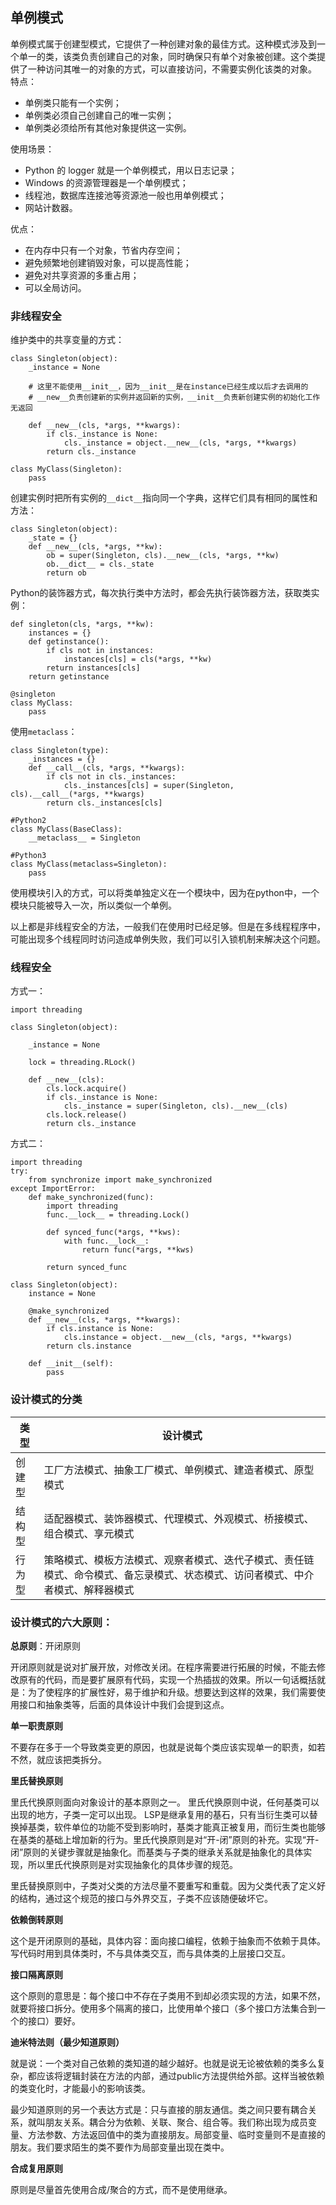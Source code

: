 ## 单例模式

单例模式属于创建型模式，它提供了一种创建对象的最佳方式。这种模式涉及到一个单一的类，该类负责创建自己的对象，同时确保只有单个对象被创建。这个类提供了一种访问其唯一的对象的方式，可以直接访问，不需要实例化该类的对象。
特点：

- 单例类只能有一个实例；
- 单例类必须自己创建自己的唯一实例；
- 单例类必须给所有其他对象提供这一实例。

使用场景：

- Python 的 logger 就是一个单例模式，用以日志记录；
- Windows 的资源管理器是一个单例模式；
- 线程池，数据库连接池等资源池一般也用单例模式；
- 网站计数器。

优点：

- 在内存中只有一个对象，节省内存空间；
- 避免频繁地创建销毁对象，可以提高性能；
- 避免对共享资源的多重占用；
- 可以全局访问。

### 非线程安全

维护类中的共享变量的方式：

```
class Singleton(object):
    _instance = None
   
    # 这里不能使用__init__，因为__init__是在instance已经生成以后才去调用的
    # __new__负责创建新的实例并返回新的实例，__init__负责新创建实例的初始化工作无返回
    
    def __new__(cls, *args, **kwargs):  
        if cls._instance is None:
            cls._instance = object.__new__(cls, *args, **kwargs)
        return cls._instance
        
class MyClass(Singleton):
	pass
```

创建实例时把所有实例的`__dict__`指向同一个字典，这样它们具有相同的属性和方法：

```
class Singleton(object):
    _state = {}
    def __new__(cls, *args, **kw):
        ob = super(Singleton, cls).__new__(cls, *args, **kw)
        ob.__dict__ = cls._state
        return ob
```

Python的装饰器方式，每次执行类中方法时，都会先执行装饰器方法，获取类实例：

```
def singleton(cls, *args, **kw):
    instances = {}
    def getinstance():
        if cls not in instances:
            instances[cls] = cls(*args, **kw)
        return instances[cls]
    return getinstance

@singleton
class MyClass:
	pass
```

使用`metaclass`：

```
class Singleton(type):
    _instances = {}
    def __call__(cls, *args, **kwargs):
        if cls not in cls._instances:
            cls._instances[cls] = super(Singleton, cls).__call__(*args, **kwargs)
        return cls._instances[cls]

#Python2
class MyClass(BaseClass):
    __metaclass__ = Singleton

#Python3
class MyClass(metaclass=Singleton):
    pass
```

使用模块引入的方式，可以将类单独定义在一个模块中，因为在python中，一个模块只能被导入一次，所以类似一个单例。

以上都是非线程安全的方法，一般我们在使用时已经足够。但是在多线程程序中，可能出现多个线程同时访问造成单例失败，我们可以引入锁机制来解决这个问题。

### 线程安全

方式一：

```
import threading

class Singleton(object):

    _instance = None

    lock = threading.RLock()

    def __new__(cls):
        cls.lock.acquire()
        if cls._instance is None:
            cls._instance = super(Singleton, cls).__new__(cls)
        cls.lock.release()
        return cls._instance
```

方式二：

```
import threading
try:
    from synchronize import make_synchronized
except ImportError:
    def make_synchronized(func):
        import threading
        func.__lock__ = threading.Lock()

        def synced_func(*args, **kws):
            with func.__lock__:
                return func(*args, **kws)

        return synced_func

class Singleton(object):
    instance = None

    @make_synchronized
    def __new__(cls, *args, **kwargs):
        if cls.instance is None:
            cls.instance = object.__new__(cls, *args, **kwargs)
        return cls.instance

    def __init__(self):
        pass
```

### 设计模式的分类

| 类型   | 设计模式                                     |
| ---- | ---------------------------------------- |
| 创建型  | 工厂方法模式、抽象工厂模式、单例模式、建造者模式、原型模式            |
| 结构型  | 适配器模式、装饰器模式、代理模式、外观模式、桥接模式、组合模式、享元模式     |
| 行为型  | 策略模式、模板方法模式、观察者模式、迭代子模式、责任链模式、命令模式、备忘录模式、状态模式、访问者模式、中介者模式、解释器模式 |

### 设计模式的六大原则：

**总原则**：开闭原则

开闭原则就是说对扩展开放，对修改关闭。在程序需要进行拓展的时候，不能去修改原有的代码，而是要扩展原有代码，实现一个热插拔的效果。所以一句话概括就是：为了使程序的扩展性好，易于维护和升级。想要达到这样的效果，我们需要使用接口和抽象类等，后面的具体设计中我们会提到这点。

**单一职责原则**

不要存在多于一个导致类变更的原因，也就是说每个类应该实现单一的职责，如若不然，就应该把类拆分。 

**里氏替换原则**

里氏代换原则面向对象设计的基本原则之一。 里氏代换原则中说，任何基类可以出现的地方，子类一定可以出现。 LSP是继承复用的基石，只有当衍生类可以替换掉基类，软件单位的功能不受到影响时，基类才能真正被复用，而衍生类也能够在基类的基础上增加新的行为。里氏代换原则是对“开-闭”原则的补充。实现“开-闭”原则的关键步骤就是抽象化。而基类与子类的继承关系就是抽象化的具体实现，所以里氏代换原则是对实现抽象化的具体步骤的规范。

里氏替换原则中，子类对父类的方法尽量不要重写和重载。因为父类代表了定义好的结构，通过这个规范的接口与外界交互，子类不应该随便破坏它。

**依赖倒转原则**

这个是开闭原则的基础，具体内容：面向接口编程，依赖于抽象而不依赖于具体。写代码时用到具体类时，不与具体类交互，而与具体类的上层接口交互。

**接口隔离原则**

这个原则的意思是：每个接口中不存在子类用不到却必须实现的方法，如果不然，就要将接口拆分。使用多个隔离的接口，比使用单个接口（多个接口方法集合到一个的接口）要好。

**迪米特法则（最少知道原则）**

就是说：一个类对自己依赖的类知道的越少越好。也就是说无论被依赖的类多么复杂，都应该将逻辑封装在方法的内部，通过public方法提供给外部。这样当被依赖的类变化时，才能最小的影响该类。

最少知道原则的另一个表达方式是：只与直接的朋友通信。类之间只要有耦合关系，就叫朋友关系。耦合分为依赖、关联、聚合、组合等。我们称出现为成员变量、方法参数、方法返回值中的类为直接朋友。局部变量、临时变量则不是直接的朋友。我们要求陌生的类不要作为局部变量出现在类中。

**合成复用原则**

原则是尽量首先使用合成/聚合的方式，而不是使用继承。